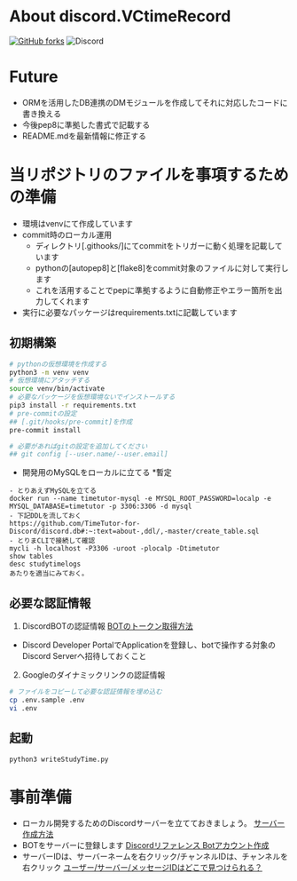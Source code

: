 # About discord.VCtimeRecord
[![GitHub forks](https://img.shields.io/github/forks/mo9mo9study/discord.VCtimeRecord.svg)](https://github.com/mo9mo9study/discord.VCtimeRecord/network)
![Discord](https://discordapp.com/api/guilds/603582455756095488/widget.png?style=shield)

# Future
- ORMを活用したDB連携のDMモジュールを作成してそれに対応したコードに書き換える
- 今後pep8に準拠した書式で記載する
- README.mdを最新情報に修正する


# 当リポジトリのファイルを事項するための準備
- 環境はvenvにて作成しています
- commit時のローカル運用
  - ディレクトリ[.githooks/]にてcommitをトリガーに動く処理を記載しています
  - pythonの[autopep8]と[flake8]をcommit対象のファイルに対して実行します
  - これを活用することでpepに準拠するように自動修正やエラー箇所を出力してくれます
- 実行に必要なパッケージはrequirements.txtに記載しています
## 初期構築
```sh
# pythonの仮想環境を作成する
python3 -m venv venv
# 仮想環境にアタッチする
source venv/bin/activate
# 必要なパッケージを仮想環境ないでインストールする
pip3 install -r requirements.txt
# pre-commitの設定
## [.git/hooks/pre-commit]を作成
pre-commit install

# 必要があればgitの設定を追加してください
## git config [--user.name/--user.email]
```

- 開発用のMySQLをローカルに立てる *暫定
```
- とりあえずMySQLを立てる
docker run --name timetutor-mysql -e MYSQL_ROOT_PASSWORD=localp -e MYSQL_DATABASE=timetutor -p 3306:3306 -d mysql
- 下記DDLを流しておく
https://github.com/TimeTutor-for-Discord/discord.db#:~:text=about-,ddl/,-master/create_table.sql
- とりまCLIで接続して確認
mycli -h localhost -P3306 -uroot -plocalp -Dtimetutor
show tables
desc studytimelogs
あたりを適当にみておく。
```

## 必要な認証情報
1. DiscordBOTの認証情報
[BOTのトークン取得方法](https://discordpy.readthedocs.io/ja/latest/discord.html#discord-intro)
  - Discord Developer PortalでApplicationを登録し、botで操作する対象のDiscord Serverへ招待しておくこと
2. Googleのダイナミックリンクの認証情報
```sh
# ファイルをコピーして必要な認証情報を埋め込む
cp .env.sample .env
vi .env
```

## 起動
```
python3 writeStudyTime.py 
```


# 事前準備
- ローカル開発するためのDiscordサーバーを立てておきましょう。
[サーバー作成方法](https://support.discord.com/hc/ja/articles/204849977-%E3%82%B5%E3%83%BC%E3%83%90%E3%83%BC%E3%81%AE%E4%BD%9C%E6%88%90%E3%81%AE%E4%BB%95%E6%96%B9)
- BOTをサーバーに登録します
[Discordリファレンス Botアカウント作成](https://discordpy.readthedocs.io/ja/latest/discord.html)
- サーバーIDは、サーバーネームを右クリック/チャンネルIDは、チャンネルを右クリック
[ユーザー/サーバー/メッセージIDはどこで見つけられる？](https://support.discord.com/hc/ja/articles/206346498-%E3%83%A6%E3%83%BC%E3%82%B6%E3%83%BC-%E3%82%B5%E3%83%BC%E3%83%90%E3%83%BC-%E3%83%A1%E3%83%83%E3%82%BB%E3%83%BC%E3%82%B8ID%E3%81%AF%E3%81%A9%E3%81%93%E3%81%A7%E8%A6%8B%E3%81%A4%E3%81%91%E3%82%89%E3%82%8C%E3%82%8B-)

